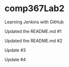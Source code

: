 # comp367Lab2
Learning Jenkins with GitHub

Updated the README.md #1

Updated the README.md #2

Update #3

Update #4
